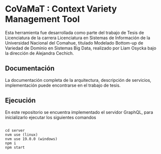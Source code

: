 # CoVaMaT : Context Variety Management Tool

Esta herramienta fue desarrollada como parte del trabajo de Tesis de Licenciatura de la carrera Licenciatura en Sistemas de Información de la Universidad Nacional del Comahue, titulado Modelado Bottom-up de Variedad de Dominio en Sistemas Big Data, realizado por Líam Osycka bajo la dirección de Alejandra Cechich.

## Documentación

La documentación completa de la arquitectura, descripción de servicios, implementación puede encontrarse en el trabajo de tesis.

## Ejecución

En este repositorio se encuentra implementado el servidor GraphQL, para inicializarlo ejecutar los siguientes comandos

<pre>
<code>
cd server
nvm use (linux)
nvm use 19.0.0 (windows)
npm i
npm start
</code></pre>
